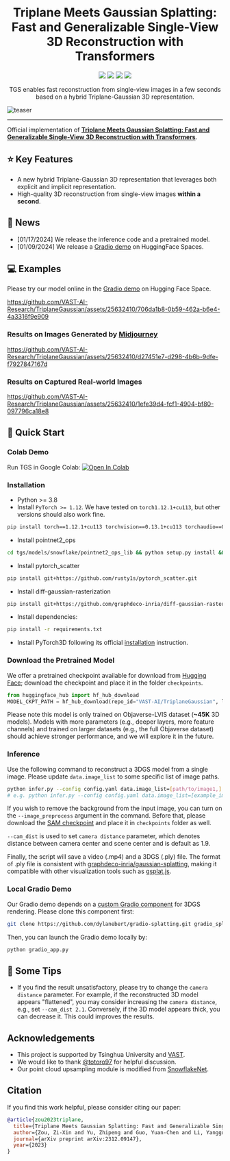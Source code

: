 <div align="center">

# Triplane Meets Gaussian Splatting:<br> Fast and Generalizable Single-View 3D Reconstruction with Transformers

<p align="center">
<a href="https://arxiv.org/abs/2312.09147"><img src="https://img.shields.io/badge/Arxiv-2312.09147-B31B1B.svg"></a>
<a href="https://zouzx.github.io/TriplaneGaussian/"><img src="https://img.shields.io/badge/Project-Page-blue"></a>
<a href="https://huggingface.co/spaces/VAST-AI/TriplaneGaussian"><img src="https://img.shields.io/badge/%F0%9F%A4%97%20Gradio%20Demo-Huggingface-orange"></a>
<a href="https://huggingface.co/VAST-AI/TriplaneGaussian"><img src="https://img.shields.io/badge/%F0%9F%A4%97%20Model_Card-Huggingface-orange"></a>
</p>

TGS enables fast reconstruction from single-view images in a few seconds based on a hybrid Triplane-Gaussian 3D representation.
</div>

![teaser](https://github.com/VAST-AI-Research/TriplaneGaussian/assets/25632410/0e6d8f7f-ff46-4fc7-b2c7-d80d9c4911ae)

---
Official implementation of **[Triplane Meets Gaussian Splatting: Fast and Generalizable Single-View 3D Reconstruction with Transformers](https://arxiv.org/abs/2312.09147)**.

## ⭐️ Key Features
- A new hybrid Triplane-Gaussian 3D representation that leverages both explicit and implicit representation.
- High-quality 3D reconstruction from single-view images **within a second**.

## 🚩 News
- [01/17/2024] We release the inference code and a pretrained model.
- [01/09/2024] We release a [Gradio demo](https://huggingface.co/spaces/VAST-AI/TriplaneGaussian) on HuggingFace Spaces.

## 💻 Examples
Please try our model online in the [Gradio demo](https://huggingface.co/spaces/VAST-AI/TriplaneGaussian) on Hugging Face Space.

https://github.com/VAST-AI-Research/TriplaneGaussian/assets/25632410/706da1b8-0b59-462a-b6e4-4a3316f9e909

### Results on Images Generated by [Midjourney](https://www.midjourney.com/)

https://github.com/VAST-AI-Research/TriplaneGaussian/assets/25632410/d27451e7-d298-4b6b-9dfe-f7927847167d

### Results on Captured Real-world Images

https://github.com/VAST-AI-Research/TriplaneGaussian/assets/25632410/1efe39d4-fcf1-4904-bf80-097796ca18e8

## 🏁 Quick Start 

### Colab Demo

Run TGS in Google Colab: [![Open In Colab](https://colab.research.google.com/assets/colab-badge.svg)]()

### Installation
- Python >= 3.8
- Install `PyTorch >= 1.12`. We have tested on `torch1.12.1+cu113`, but other versions should also work fine.
```sh
pip install torch==1.12.1+cu113 torchvision==0.13.1+cu113 torchaudio==0.12.1 --extra-index-url https://download.pytorch.org/whl/cu113
```
- Install pointnet2_ops
```sh
cd tgs/models/snowflake/pointnet2_ops_lib && python setup.py install && cd -
```
- Install pytorch_scatter
```sh
pip install git+https://github.com/rusty1s/pytorch_scatter.git
```
- Install diff-gaussian-rasterization
```sh
pip install git+https://github.com/graphdeco-inria/diff-gaussian-rasterization.git
```
- Install dependencies:
```sh
pip install -r requirements.txt
```
- Install PyTorch3D following its official [installation](https://github.com/facebookresearch/pytorch3d/blob/main/INSTALL.md) instruction.

### Download the Pretrained Model
We offer a pretrained checkpoint available for download from [Hugging Face](https://huggingface.co/VAST-AI/TriplaneGaussian); download the checkpoint and place it in the folder `checkpoints`.
```python
from huggingface_hub import hf_hub_download
MODEL_CKPT_PATH = hf_hub_download(repo_id="VAST-AI/TriplaneGaussian", local_dir="./checkpoints", filename="model_lvis_rel.ckpt", repo_type="model")
```
Please note this model is only trained on Objaverse-LVIS dataset (**~45K** 3D models).
Models with more parameters (e.g., deeper layers, more feature channels) and trained on larger datasets (e.g., the full Objaverse dataset) should achieve stronger performance, and we will explore it in the future.


### Inference
Use the following command to reconstruct a 3DGS model from a single image. Please update `data.image_list` to some specific list of image paths.
```sh
python infer.py --config config.yaml data.image_list=[path/to/image1,] --image_preprocess --cam_dist ${cam_dist}
# e.g. python infer.py --config config.yaml data.image_list=[example_images/a_pikachu_with_smily_face.webp,] --image_preprocess
```
If you wish to remove the background from the input image, you can turn on the `--image_preprocess` argument in the command. Before that, please download the [SAM checkpoint](https://dl.fbaipublicfiles.com/segment_anything/sam_vit_h_4b8939.pth) and place it in `checkpoints` folder as well.

`--cam_dist` is used to set `camera distance` parameter, which denotes distance between camera center and scene center and is default as 1.9.

Finally, the script will save a video (.mp4) and a 3DGS (.ply) file. The format of .ply file is consistent with [graphdeco-inria/gaussian-splatting](https://github.com/graphdeco-inria/gaussian-splatting), making it compatible with other visualization tools such as [gsplat.js](https://github.com/huggingface/gsplat.js).


### Local Gradio Demo
Our Gradio demo depends on a [custom Gradio component](https://github.com/dylanebert/gradio-splatting) for 3DGS rendering. Please clone this component first:
```sh
git clone https://github.com/dylanebert/gradio-splatting.git gradio_splatting
```
Then, you can launch the Gradio demo locally by:
```sh
python gradio_app.py
```

## 📝 Some Tips
- If you find the result unsatisfactory, please try to change the `camera distance` parameter. For example, if the reconstructed 3D model appears "flattened", you may consider increasing the `camera distance`, e.g., set `--cam_dist 2.1`. Conversely, if the 3D model appears thick, you can decrease it. This could improves the results.

## Acknowledgements
- This project is supported by Tsinghua University and [VAST](https://www.tripo3d.ai/).
- We would like to thank [@totoro97](https://github.com/totoro97) for helpful discussion.
- Our point cloud upsampling module is modified from [SnowflakeNet](https://github.com/AllenXiangX/SnowflakeNet).

## Citation

If you find this work helpful, please consider citing our paper:
```bibtex
@article{zou2023triplane,
  title={Triplane Meets Gaussian Splatting: Fast and Generalizable Single-View 3D Reconstruction with Transformers},
  author={Zou, Zi-Xin and Yu, Zhipeng and Guo, Yuan-Chen and Li, Yangguang and Liang, Ding and Cao, Yan-Pei and Zhang, Song-Hai},
  journal={arXiv preprint arXiv:2312.09147},
  year={2023}
}
```
